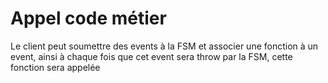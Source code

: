 # Appel code métier
Le client peut soumettre des events à la FSM et associer une fonction à un event, ainsi à chaque fois que cet event sera throw par la FSM, cette fonction sera appelée